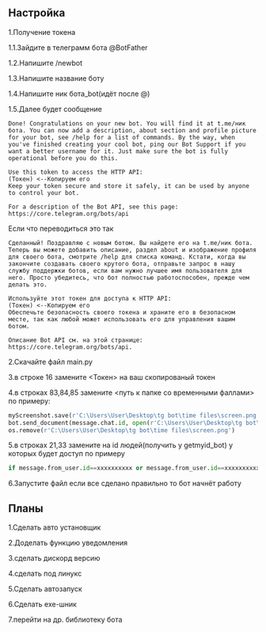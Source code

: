 
## Настройка

1.Получение токена

1.1.Зайдите в телеграмм бота @BotFather

1.2.Напишите /newbot

1.3.Напишите название боту

1.4.Напишите ник бота_bot(идёт после @)

1.5.Далее будет сообщение

```
Done! Congratulations on your new bot. You will find it at t.me/ник бота. You can now add a description, about section and profile picture for your bot, see /help for a list of commands. By the way, when you've finished creating your cool bot, ping our Bot Support if you want a better username for it. Just make sure the bot is fully operational before you do this.

Use this token to access the HTTP API:
(Токен) <--Копируем его
Keep your token secure and store it safely, it can be used by anyone to control your bot.

For a description of the Bot API, see this page: https://core.telegram.org/bots/api
```
Если что переводиться это так 
```
Сделанный! Поздравляю с новым ботом. Вы найдете его на t.me/ник бота. Теперь вы можете добавить описание, раздел about и изображение профиля для своего бота, смотрите /help для списка команд. Кстати, когда вы закончите создавать своего крутого бота, отправьте запрос в нашу службу поддержки ботов, если вам нужно лучшее имя пользователя для него. Просто убедитесь, что бот полностью работоспособен, прежде чем делать это.

Используйте этот токен для доступа к HTTP API:
(Токен) <--Копируем его
Обеспечьте безопасность своего токена и храните его в безопасном месте, так как любой может использовать его для управления вашим ботом.

Описание Bot API см. на этой странице: https://core.telegram.org/bots/api.
```
2.Скачайте файл main.py

3.в строке 16 замените <Токен> на ваш скопированый токен

4.в строках 83,84,85 замените <путь к папке со временными фаллами> по примеру:
```python
myScreenshot.save(r'C:\Users\User\Desktop\tg bot\time files\screen.png')
bot.send_document(message.chat.id, open(r'C:\Users\User\Desktop\tg bot\timefiles\screen.png', 'rb'))
os.remove(r'C:\Users\User\Desktop\tg bot\time files\screen.png')
```
5.в строках 21,33 замените <id1> <di2> <id3> на id людей(получить у getmyid_bot) у которых будет доступ по примеру
```python
if message.from_user.id==xxxxxxxxxx or message.from_user.id==xxxxxxxxxx or message.from_user.id==xxxxxxxxxx(и т.д по примеру or message.from_user.id==xxxxxxxxxx):
```

6.Запустите файл если все сделано правильно то бот начнёт работу

## Планы

1.Сделать авто установщик

2.Доделать функцию уведомления

3.сделать дискорд версию

4.сделать под линукс

5.Сделать автозапуск

6.Сделать exe-шник

7.перейти на др. библиотеку бота
